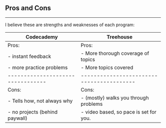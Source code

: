 ## Pros and Cons
****
I believe these are strengths and weaknesses of each program:

|Codecademy |  Treehouse	|	
|---------------------------------|-----------------------------------------|
|Pros:														| Pros:																		|
| - instant feedback							| - More thorough coverage of topics			|
| - more practice problems				| - More topics covered										|
|---------------------------------|-----------------------------------------|
|Cons:														|Cons:																		|
| - Tells how, not always why			| - (mostly) walks you through problems		|
| - no projects (behind paywall)	| - video based, so pace is set for you.  |
